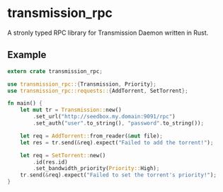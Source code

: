 # transmission_rpc

A stronly typed RPC library for Transmission Daemon written in Rust.

## Example
```rust
extern crate transmission_rpc;

use transmission_rpc::{Transmission, Priority};
use transmission_rpc::requests::{AddTorrent, SetTorrent};

fn main() {
    let mut tr = Transmission::new()
        .set_url("http://seedbox.my.domain:9091/rpc")
        .set_auth("user".to_string(), "password".to_string());

    let req = AddTorrent::from_reader(&mut file);
    let res = tr.send(&req).expect("Failed to add the torrent!");

    let req = SetTorrent::new()
        .id(res.id)
        .set_bandwidth_priority(Priority::High);
    tr.send(&req).expect("Failed to set the torrent's priority!");
}
```
